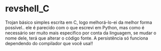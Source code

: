 # revshell_C
Trojan básico simples escrita em C, logo melhorá-lo-ei da melhor forma possível..
ele é parecido com o que escrevi em Python, mas como é necessário ser muito mais específico por conta da linguagem, se mudar o nome dele, terá que alterar
o código fonte. A persistência só funciona dependendo do compilador que você usa!!
